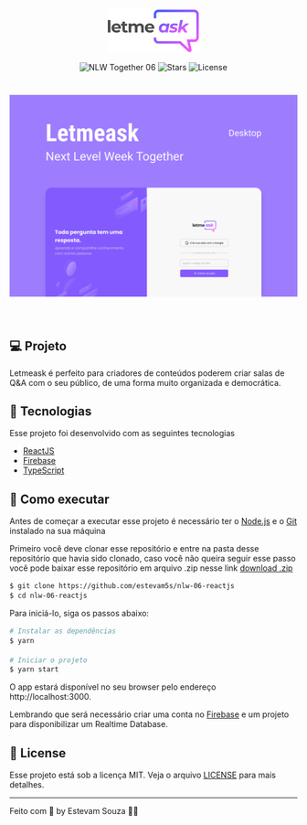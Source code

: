   <p align="center">
  <img alt="Letmeask" src=".github/logo.svg" width="160px" />
</p>

<p align="center">
  <img src="https://img.shields.io/static/v1?label=NLW&message=06&color=8257E5&labelColor=000000" alt="NLW Together 06" />
  
  <img src="https://img.shields.io/github/stars/pduartesilva2005/nlw-06-reactjs?label=stars&message=MIT&color=8257E5&labelColor=000000" alt="Stars">

  <img  src="https://img.shields.io/static/v1?label=license&message=MIT&color=8257E5&labelColor=000000" alt="License">   
</p>

<h1 align="center">
  <img alt="Letmeask" src=".github/cover.svg" />
</h1>

<br />

## 💻 Projeto

Letmeask é perfeito para criadores de conteúdos poderem criar salas de Q&A com o seu público, de uma forma muito organizada e democrática.

## 🧪 Tecnologias

Esse projeto foi desenvolvido com as seguintes tecnologias

- [ReactJS](https://reactjs.org)
- [Firebase](https://firebase.google.com/)
- [TypeScript](https://www.typescriptlang.org/)

## 🚀 Como executar

Antes de começar a executar esse projeto é necessário ter o [Node.js](https://nodejs.org/) e o [Git](https://git-scm.com) instalado na sua máquina

Primeiro você deve clonar esse repositório e entre na pasta desse repositório que havia sido clonado, caso você não queira seguir esse passo você pode baixar esse repositório em arquivo .zip nesse link [download .zip](https://github.com/pduartesilva2005/nlw-06-reactjs/archive/refs/heads/main.zip)

```bash
$ git clone https://github.com/estevam5s/nlw-06-reactjs
$ cd nlw-06-reactjs
```

Para iniciá-lo, siga os passos abaixo:

```bash
# Instalar as dependências
$ yarn

# Iniciar o projeto
$ yarn start
```

O app estará disponível no seu browser pelo endereço http://localhost:3000.

Lembrando que será necessário criar uma conta no [Firebase](https://firebase.google.com/) e um projeto para disponibilizar um Realtime Database.

## 📝 License

Esse projeto está sob a licença MIT. Veja o arquivo [LICENSE](.github/LICENSE.md) para mais detalhes.

---

Feito com 💜 by Estevam Souza 👋🏻
